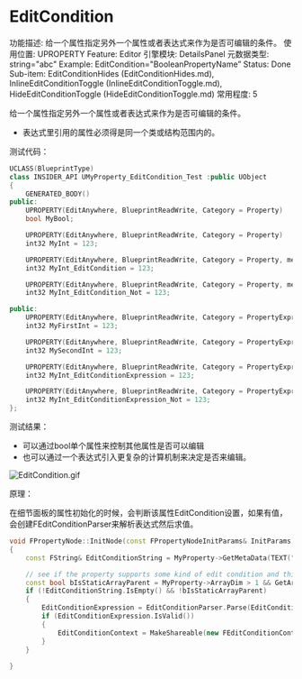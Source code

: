 # EditCondition

功能描述: 给一个属性指定另外一个属性或者表达式来作为是否可编辑的条件。
使用位置: UPROPERTY
Feature: Editor
引擎模块: DetailsPanel
元数据类型: string="abc"
Example: EditCondition="BooleanPropertyName”
Status: Done
Sub-item: EditConditionHides (EditConditionHides.md), InlineEditConditionToggle (InlineEditConditionToggle.md), HideEditConditionToggle (HideEditConditionToggle.md)
常用程度: 5

给一个属性指定另外一个属性或者表达式来作为是否可编辑的条件。

- 表达式里引用的属性必须得是同一个类或结构范围内的。

测试代码：

```cpp
UCLASS(BlueprintType)
class INSIDER_API UMyProperty_EditCondition_Test :public UObject
{
	GENERATED_BODY()
public:
	UPROPERTY(EditAnywhere, BlueprintReadWrite, Category = Property)
	bool MyBool;

	UPROPERTY(EditAnywhere, BlueprintReadWrite, Category = Property)
	int32 MyInt = 123;

	UPROPERTY(EditAnywhere, BlueprintReadWrite, Category = Property, meta = (EditCondition = "MyBool"))
	int32 MyInt_EditCondition = 123;

	UPROPERTY(EditAnywhere, BlueprintReadWrite, Category = Property, meta = (EditCondition = "!MyBool"))
	int32 MyInt_EditCondition_Not = 123;

public:
	UPROPERTY(EditAnywhere, BlueprintReadWrite, Category = PropertyExpression)
	int32 MyFirstInt = 123;

	UPROPERTY(EditAnywhere, BlueprintReadWrite, Category = PropertyExpression)
	int32 MySecondInt = 123;

	UPROPERTY(EditAnywhere, BlueprintReadWrite, Category = PropertyExpression, meta = (EditCondition = "(MyFirstInt+MySecondInt)==500"))
	int32 MyInt_EditConditionExpression = 123;

	UPROPERTY(EditAnywhere, BlueprintReadWrite, Category = PropertyExpression, meta = (EditCondition = "!((MyFirstInt+MySecondInt)==500)"))
	int32 MyInt_EditConditionExpression_Not = 123;
};
```

测试结果：

- 可以通过bool单个属性来控制其他属性是否可以编辑
- 也可以通过一个表达式引入更复杂的计算机制来决定是否来编辑。

![EditCondition.gif](EditCondition/EditCondition.gif)

原理：

在细节面板的属性初始化的时候，会判断该属性EditCondition设置，如果有值，会创建FEditConditionParser来解析表达式然后求值。

```cpp
void FPropertyNode::InitNode(const FPropertyNodeInitParams& InitParams)
{
	const FString& EditConditionString = MyProperty->GetMetaData(TEXT("EditCondition"));

	// see if the property supports some kind of edit condition and this isn't the "parent" property of a static array
	const bool bIsStaticArrayParent = MyProperty->ArrayDim > 1 && GetArrayIndex() != -1;
	if (!EditConditionString.IsEmpty() && !bIsStaticArrayParent)
	{
		EditConditionExpression = EditConditionParser.Parse(EditConditionString);
		if (EditConditionExpression.IsValid())
		{
			EditConditionContext = MakeShareable(new FEditConditionContext(*this));
		}
	}
		
}
```